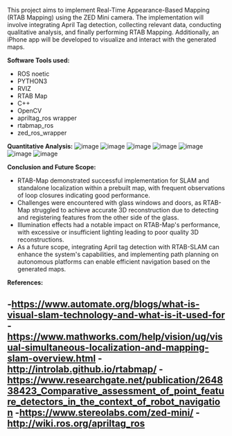 This project aims to implement Real-Time Appearance-Based Mapping (RTAB Mapping) using the ZED Mini camera. The implementation will involve integrating April Tag detection, collecting relevant data, conducting qualitative analysis, and finally performing RTAB Mapping. Additionally, an iPhone app will be developed to visualize and interact with the generated maps.

**Software Tools used:**
- ROS noetic
-  PYTHON3
- RVIZ
- RTAB Map
- C++
- OpenCV
- apriltag_ros wrapper
- rtabmap_ros
- zed_ros_wrapper

**Quantitative Analysis:**
![image](https://github.com/KshamaDhaduti/RTAB-Mapping-ZED-Mini/assets/103454385/985b701a-ad60-4341-804c-14da7a542bce)
![image](https://github.com/KshamaDhaduti/RTAB-Mapping-ZED-Mini/assets/103454385/af86830a-1901-4995-ad41-a84683d7fbb8)
![image](https://github.com/KshamaDhaduti/RTAB-Mapping-ZED-Mini/assets/103454385/abf61563-9fef-4149-8df3-66ad0e965cc8)
![image](https://github.com/KshamaDhaduti/RTAB-Mapping-ZED-Mini/assets/103454385/db61c83f-036a-437d-beac-88d6758ab319)
![image](https://github.com/KshamaDhaduti/RTAB-Mapping-ZED-Mini/assets/103454385/bbb2d81a-b7ca-47a0-81fb-62e33acdac40)
![image](https://github.com/KshamaDhaduti/RTAB-Mapping-ZED-Mini/assets/103454385/0dfd6bfc-bf89-4919-a565-14ad10980067)
![image](https://github.com/KshamaDhaduti/RTAB-Mapping-ZED-Mini/assets/103454385/d9c51ddd-2e02-46cb-8884-234e18cb2393)


**Conclusion and Future Scope:**
- RTAB-Map demonstrated successful implementation for SLAM and standalone localization within a prebuilt map, with frequent observations of loop closures indicating good performance.
- Challenges were encountered with glass windows and doors, as RTAB-Map struggled to achieve accurate 3D reconstruction due to detecting and registering features from the other side of the glass.
- Illumination effects had a notable impact on RTAB-Map's performance, with excessive or insufficient lighting leading to poor quality 3D reconstructions.
- As a future scope, integrating April tag detection with RTAB-SLAM can enhance the system's capabilities, and implementing path planning on autonomous platforms can enable efficient navigation based on the generated maps.
  
**References:**

-https://www.automate.org/blogs/what-is-visual-slam-technology-and-what-is-it-used-for
-https://www.mathworks.com/help/vision/ug/visual-simultaneous-localization-and-mapping-slam-overview.html
-http://introlab.github.io/rtabmap/
-https://www.researchgate.net/publication/264838423_Comparative_assessment_of_point_feature_detectors_in_the_context_of_robot_navigation
-https://www.stereolabs.com/zed-mini/
-http://wiki.ros.org/apriltag_ros
-
